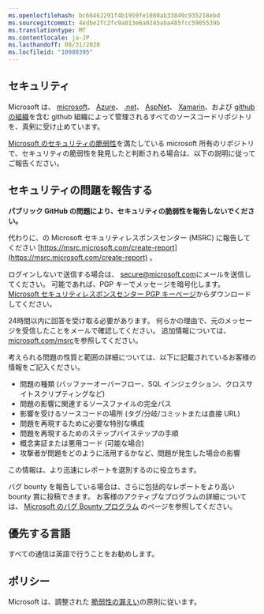 ```yaml
---
ms.openlocfilehash: bc66462291f4b1959fe1080ab33849c935218ebd
ms.sourcegitcommit: 4edbe2fc2fc9a013e6a0245aba485fcc5905539b
ms.translationtype: MT
ms.contentlocale: ja-JP
ms.lasthandoff: 08/31/2020
ms.locfileid: "10980395"
---
```

<!-- BEGIN MICROSOFT SECURITY.MD V0.0.5 BLOCK -->

##  <a name="security"></a>セキュリティ

Microsoft は、 [microsoft](https://github.com/Microsoft)、 [Azure](https://github.com/Azure)、 [.net](https://github.com/dotnet)、 [AspNet](https://github.com/aspnet)、 [Xamarin](https://github.com/xamarin)、および [github の組織](https://opensource.microsoft.com/)を含む github 組織によって管理されるすべてのソースコードリポジトリを、真剣に受け止めています。

[Microsoft のセキュリティの脆弱性](https://docs.microsoft.com/en-us/previous-versions/tn-archive/cc751383(v=technet.10))を満たしている microsoft 所有のリポジトリで、セキュリティの脆弱性を発見したと判断される場合は、以下の説明に従ってご報告ください。

##  <a name="reporting-security-issues"></a>セキュリティの問題を報告する

**パブリック GitHub の問題により、セキュリティの脆弱性を報告しないでください。**

代わりに、の Microsoft セキュリティレスポンスセンター (MSRC) に報告してください [https://msrc.microsoft.com/create-report](https://msrc.microsoft.com/create-report) 。

ログインしないで送信する場合は、 [secure@microsoft.com](mailto:secure@microsoft.com)にメールを送信してください。  可能であれば、PGP キーでメッセージを暗号化します。 [Microsoft セキュリティレスポンスセンター PGP キーページ](https://www.microsoft.com/en-us/msrc/pgp-key-msrc)からダウンロードしてください。

24時間以内に回答を受け取る必要があります。 何らかの理由で、元のメッセージを受信したことをメールで確認してください。 追加情報については、 [microsoft.com/msrc](https://www.microsoft.com/msrc)を参照してください。 

考えられる問題の性質と範囲の詳細については、以下に記載されているお客様の情報をご記入ください。

  * 問題の種類 (バッファーオーバーフロー、SQL インジェクション、クロスサイトスクリプティングなど)
  * 問題の影響に関連するソースファイルの完全パス
  * 影響を受けるソースコードの場所 (タグ/分岐/コミットまたは直接 URL)
  * 問題を再現するために必要な特別な構成
  * 問題を再現するためのステップバイステップの手順
  * 概念実証または悪用コード (可能な場合)
  * 攻撃者が問題をどのように活用するかなど、問題が発生した場合の影響

この情報は、より迅速にレポートを選別するのに役立ちます。

バグ bounty を報告している場合は、さらに包括的なレポートをより高い bounty 賞に投稿できます。 お客様のアクティブなプログラムの詳細については、 [Microsoft のバグ Bounty プログラム](https://microsoft.com/msrc/bounty) のページを参照してください。

##  <a name="preferred-languages"></a>優先する言語

すべての通信は英語で行うことをお勧めします。

##  <a name="policy"></a>ポリシー

Microsoft は、調整された [脆弱性の漏えい](https://www.microsoft.com/en-us/msrc/cvd)の原則に従います。

<!-- END MICROSOFT SECURITY.MD BLOCK -->